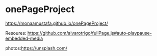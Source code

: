 # onePageProject
https://monaamustafa.github.io/onePageProject/


Resoures:
https://github.com/alvarotrigo/fullPage.js#auto-playpause-embedded-media

photos:https://unsplash.com/

